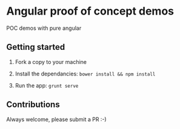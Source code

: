 # Angular proof of concept demos
POC demos with pure angular

## Getting started

1) Fork a copy to your machine

2) Install the dependancies: `bower install && npm install`

3) Run the app: `grunt serve`

## Contributions

Always welcome, please submit a PR :-)
